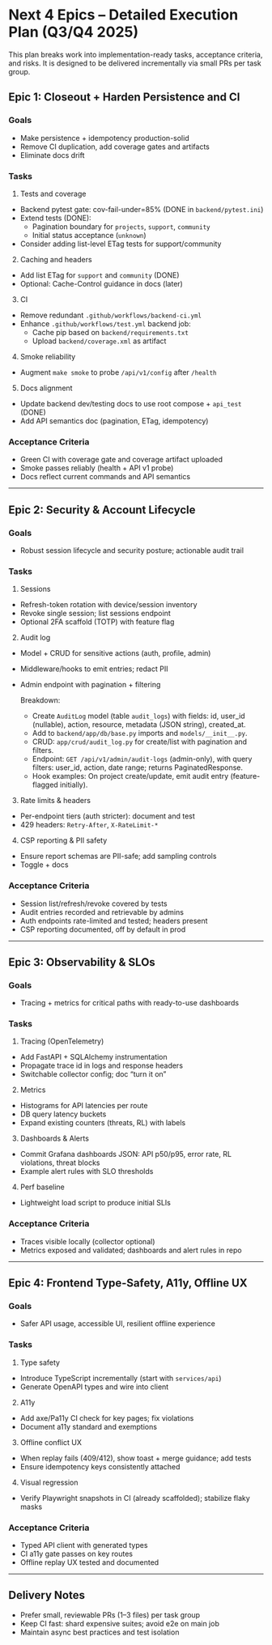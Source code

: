 # Next 4 Epics – Detailed Execution Plan (Q3/Q4 2025)

This plan breaks work into implementation-ready tasks, acceptance criteria, and risks. It is designed to be delivered incrementally via small PRs per task group.

## Epic 1: Closeout + Harden Persistence and CI

### Goals
- Make persistence + idempotency production-solid
- Remove CI duplication, add coverage gates and artifacts
- Eliminate docs drift

### Tasks
1) Tests and coverage
- Backend pytest gate: cov-fail-under=85% (DONE in `backend/pytest.ini`)
- Extend tests (DONE):
  - Pagination boundary for `projects`, `support`, `community`
  - Initial status acceptance (`unknown`)
- Consider adding list-level ETag tests for support/community

2) Caching and headers
- Add list ETag for `support` and `community` (DONE)
- Optional: Cache-Control guidance in docs (later)

3) CI
- Remove redundant `.github/workflows/backend-ci.yml`
- Enhance `.github/workflows/test.yml` backend job:
  - Cache pip based on `backend/requirements.txt`
  - Upload `backend/coverage.xml` as artifact

4) Smoke reliability
- Augment `make smoke` to probe `/api/v1/config` after `/health`

5) Docs alignment
- Update backend dev/testing docs to use root compose + `api_test` (DONE)
- Add API semantics doc (pagination, ETag, idempotency)

### Acceptance Criteria
- Green CI with coverage gate and coverage artifact uploaded
- Smoke passes reliably (health + API v1 probe)
- Docs reflect current commands and API semantics

---

## Epic 2: Security & Account Lifecycle

### Goals
- Robust session lifecycle and security posture; actionable audit trail

### Tasks
1) Sessions
- Refresh-token rotation with device/session inventory
- Revoke single session; list sessions endpoint
- Optional 2FA scaffold (TOTP) with feature flag

2) Audit log
- Model + CRUD for sensitive actions (auth, profile, admin)
- Middleware/hooks to emit entries; redact PII
- Admin endpoint with pagination + filtering

   Breakdown:
   - Create `AuditLog` model (table `audit_logs`) with fields: id, user_id (nullable), action, resource, metadata (JSON string), created_at.
   - Add to `backend/app/db/base.py` imports and `models/__init__.py`.
   - CRUD: `app/crud/audit_log.py` for create/list with pagination and filters.
   - Endpoint: `GET /api/v1/admin/audit-logs` (admin-only), with query filters: user_id, action, date range; returns PaginatedResponse.
   - Hook examples: On project create/update, emit audit entry (feature-flagged initially).

3) Rate limits & headers
- Per-endpoint tiers (auth stricter): document and test
- 429 headers: `Retry-After`, `X-RateLimit-*`

4) CSP reporting & PII safety
- Ensure report schemas are PII-safe; add sampling controls
- Toggle + docs

### Acceptance Criteria
- Session list/refresh/revoke covered by tests
- Audit entries recorded and retrievable by admins
- Auth endpoints rate-limited and tested; headers present
- CSP reporting documented, off by default in prod

---

## Epic 3: Observability & SLOs

### Goals
- Tracing + metrics for critical paths with ready-to-use dashboards

### Tasks
1) Tracing (OpenTelemetry)
- Add FastAPI + SQLAlchemy instrumentation
- Propagate trace id in logs and response headers
- Switchable collector config; doc “turn it on”

2) Metrics
- Histograms for API latencies per route
- DB query latency buckets
- Expand existing counters (threats, RL) with labels

3) Dashboards & Alerts
- Commit Grafana dashboards JSON: API p50/p95, error rate, RL violations, threat blocks
- Example alert rules with SLO thresholds

4) Perf baseline
- Lightweight load script to produce initial SLIs

### Acceptance Criteria
- Traces visible locally (collector optional)
- Metrics exposed and validated; dashboards and alert rules in repo

---

## Epic 4: Frontend Type-Safety, A11y, Offline UX

### Goals
- Safer API usage, accessible UI, resilient offline experience

### Tasks
1) Type safety
- Introduce TypeScript incrementally (start with `services/api`)
- Generate OpenAPI types and wire into client

2) A11y
- Add axe/Pa11y CI check for key pages; fix violations
- Document a11y standard and exemptions

3) Offline conflict UX
- When replay fails (409/412), show toast + merge guidance; add tests
- Ensure idempotency keys consistently attached

4) Visual regression
- Verify Playwright snapshots in CI (already scaffolded); stabilize flaky masks

### Acceptance Criteria
- Typed API client with generated types
- CI a11y gate passes on key routes
- Offline replay UX tested and documented

---

## Delivery Notes
- Prefer small, reviewable PRs (1–3 files) per task group
- Keep CI fast: shard expensive suites; avoid e2e on main job
- Maintain async best practices and test isolation
